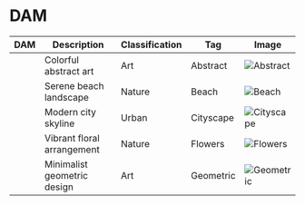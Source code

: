 # DAM

| DAM | Description | Classification | Tag | Image |
|-----|-------------|----------------|-----|-------|
| | Colorful abstract art | Art | Abstract | ![Abstract](https://allabout.network/media_188fa5bcd003e5a2d56e7ad3ca233300c9e52f1e5.png) |
| | Serene beach landscape | Nature | Beach | ![Beach](https://allabout.network/media_14e918fa88c2a9a810fd454fa04f0bd152c01fed2.jpeg) |
| | Modern city skyline | Urban | Cityscape | ![Cityscape](https://allabout.network/media_1d92670adcfb7a18a062e49fd7967f4e9f76d8a52.jpeg) |
| | Vibrant floral arrangement | Nature | Flowers | ![Flowers](https://allabout.network/media_1e744525e97292dcd074e9b1c7ab2cf47a048f292.jpeg) |
| | Minimalist geometric design | Art | Geometric | ![Geometric](https://allabout.network/media_1251e262eade67c1f9c8e0ccffa6d35945487140c.png) |

